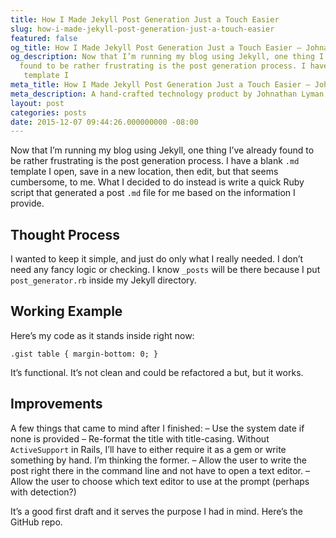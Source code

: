 ```yaml
---
title: How I Made Jekyll Post Generation Just a Touch Easier
slug: how-i-made-jekyll-post-generation-just-a-touch-easier
featured: false
og_title: How I Made Jekyll Post Generation Just a Touch Easier – Johnathan.org
og_description: Now that I’m running my blog using Jekyll, one thing I’ve already
  found to be rather frustrating is the post generation process. I have a blank  .md
   template I
meta_title: How I Made Jekyll Post Generation Just a Touch Easier – Johnathan.org
meta_description: A hand-crafted technology product by Johnathan Lyman
layout: post
categories: posts
date: 2015-12-07 09:44:26.000000000 -08:00
---
```


Now that I’m running my blog using Jekyll, one thing I’ve already found to be rather frustrating is the post generation process. I have a blank `.md` template I open, save in a new location, then edit, but that seems cumbersome, to me. What I decided to do instead is write a quick Ruby script that generated a post `.md` file for me based on the information I provide.

## Thought Process

I wanted to keep it simple, and just do only what I really needed. I don’t need any fancy logic or checking. I know `_posts` will be there because I put `post_generator.rb` inside my Jekyll directory.

## Working Example

Here’s my code as it stands inside right now:

```
.gist table { margin-bottom: 0; }
```

It’s functional. It’s not clean and could be refactored a but, but it works.

## Improvements

A few things that came to mind after I finished: – Use the system date if none is provided – Re-format the title with title-casing. Without `ActiveSupport` in Rails, I’ll have to either require it as a gem or write something by hand. I’m thinking the former. – Allow the user to write the post right there in the command line and not have to open a text editor. – Allow the user to choose which text editor to use at the prompt (perhaps with detection?)

It’s a good first draft and it serves the purpose I had in mind. Here’s the GitHub repo.

